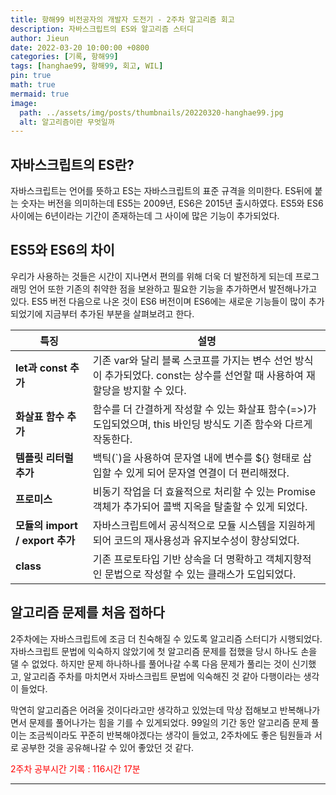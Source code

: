 ```yaml
---
title: 항해99 비전공자의 개발자 도전기 - 2주차 알고리즘 회고
description: 자바스크립트의 ES와 알고리즘 스터디
author: Jieun
date: 2022-03-20 10:00:00 +0800
categories: [기록, 항해99]
tags: [hanghae99, 항해99, 회고, WIL]
pin: true
math: true
mermaid: true
image:
  path: ../assets/img/posts/thumbnails/20220320-hanghae99.jpg
  alt: 알고리즘이란 무엇일까
---
```


## 자바스크립트의 ES란?

자바스크립트는 언어를 뜻하고 ES는 자바스크립트의 표준 규격을 의미한다. ES뒤에 붙는 숫자는 버전을 의미하는데 ES5는 2009년, ES6은 2015년 출시하였다. ES5와 ES6 사이에는 6년이라는 기간이 존재하는데 그 사이에 많은 기능이 추가되었다.

## ES5와 ES6의 차이

우리가 사용하는 것들은 시간이 지나면서 편의를 위해 더욱 더 발전하게 되는데 프로그래밍 언어 또한 기존의 취약한 점을 보완하고 필요한 기능을 추가하면서 발전해나가고 있다. ES5 버전 다음으로 나온 것이 ES6 버전이며 ES6에는 새로운 기능들이 많이 추가 되었기에 지금부터 추가된 부분을 살펴보려고 한다.

| 특징                            | 설명                                                                                                                         |
| ------------------------------- | ---------------------------------------------------------------------------------------------------------------------------- |
| **let과 const 추가**            | 기존 var와 달리 블록 스코프를 가지는 변수 선언 방식이 추가되었다. const는 상수를 선언할 때 사용하여 재할당을 방지할 수 있다. |
| **화살표 함수 추가**            | 함수를 더 간결하게 작성할 수 있는 화살표 함수(=>)가 도입되었으며, this 바인딩 방식도 기존 함수와 다르게 작동한다.            |
| **템플릿 리터럴 추가**          | 백틱(`)을 사용하여 문자열 내에 변수를 ${} 형태로 삽입할 수 있게 되어 문자열 연결이 더 편리해졌다.                            |
| **프로미스**                    | 비동기 작업을 더 효율적으로 처리할 수 있는 Promise 객체가 추가되어 콜백 지옥을 탈출할 수 있게 되었다.                        |
| **모듈의 import / export 추가** | 자바스크립트에서 공식적으로 모듈 시스템을 지원하게 되어 코드의 재사용성과 유지보수성이 향상되었다.                           |
| **class**                       | 기존 프로토타입 기반 상속을 더 명확하고 객체지향적인 문법으로 작성할 수 있는 클래스가 도입되었다.                            |

## 알고리즘 문제를 처음 접하다

2주차에는 자바스크립트에 조금 더 친숙해질 수 있도록 알고리즘 스터디가 시행되었다. 자바스크립트 문법에 익숙하지 않았기에 첫 알고리즘 문제를 접했을 당시 하나도 손을 댈 수 없었다. 하지만 문제 하나하나를 풀어나갈 수록 다음 문제가 풀리는 것이 신기했고, 알고리즘 주차를 마치면서 자바스크립트 문법에 익숙해진 것 같아 다행이라는 생각이 들었다.

막연히 알고리즘은 어려울 것이다라고만 생각하고 있었는데 막상 접해보고 반복해나가면서 문제를 풀어나가는 힘을 기를 수 있게되었다. 99일의 기간 동안 알고리즘 문제 풀이는 조금씩이라도 꾸준히 반복해야겠다는 생각이 들었고, 2주차에도 좋은 팀원들과 서로 공부한 것을 공유해나갈 수 있어 좋았던 것 같다.

<font color='red'>2주차 공부시간 기록 : 116시간 17분</font>

---
